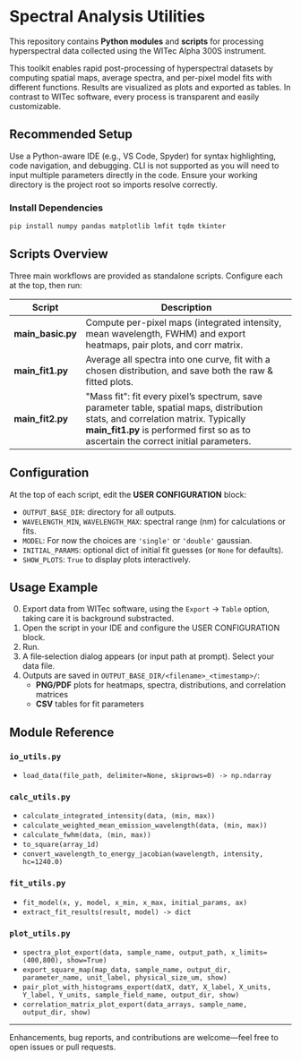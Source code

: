 # Spectral Analysis Utilities

This repository contains **Python modules** and **scripts** for processing hyperspectral data collected using the WITec Alpha 300S instrument.

This toolkit enables rapid post-processing of hyperspectral datasets by computing spatial maps, average spectra, and per-pixel model fits with different functions. Results are visualized as plots and exported as tables. In contrast to WITec software, every process is transparent and easily customizable.

## Recommended Setup

Use a Python-aware IDE (e.g., VS Code, Spyder) for syntax highlighting, code navigation, and debugging. 
CLI is not supported as you will need to input multiple parameters directly in the code.
Ensure your working directory is the project root so imports resolve correctly.

### Install Dependencies

```bash
pip install numpy pandas matplotlib lmfit tqdm tkinter
```


## Scripts Overview

Three main workflows are provided as standalone scripts. Configure each at the top, then run:

| Script            | Description                                                                                      |
|-------------------|--------------------------------------------------------------------------------------------------|
| **main_basic.py** | Compute per-pixel maps (integrated intensity, mean wavelength, FWHM) and export heatmaps, pair plots, and corr matrix. |
| **main_fit1.py**  | Average all spectra into one curve, fit with a chosen distribution, and save both the raw & fitted plots.     |
| **main_fit2.py**  | "Mass fit": fit every pixel’s spectrum, save parameter table, spatial maps, distribution stats, and correlation matrix. Typically **main_fit1.py** is performed first so as to ascertain the correct initial parameters.|

## Configuration

At the top of each script, edit the **USER CONFIGURATION** block:

- `OUTPUT_BASE_DIR`: directory for all outputs.
- `WAVELENGTH_MIN`, `WAVELENGTH_MAX`: spectral range (nm) for calculations or fits.
- `MODEL`: For now the choices are `'single'` or `'double'` gaussian.
- `INITIAL_PARAMS`: optional dict of initial fit guesses (or `None` for defaults).
- `SHOW_PLOTS`: `True` to display plots interactively.

## Usage Example

0. Export data from WITec software, using the `Export` -> `Table` option, taking care it is background substracted. 
1. Open the script in your IDE and configure the USER CONFIGURATION block.
2. Run.
3. A file‐selection dialog appears (or input path at prompt). Select your data file.
4. Outputs are saved in `OUTPUT_BASE_DIR/<filename>_<timestamp>/`:
   - **PNG/PDF** plots for heatmaps, spectra, distributions, and correlation matrices
   - **CSV** tables for fit parameters

## Module Reference

### `io_utils.py`
- `load_data(file_path, delimiter=None, skiprows=0) -> np.ndarray`

### `calc_utils.py`
- `calculate_integrated_intensity(data, (min, max))`
- `calculate_weighted_mean_emission_wavelength(data, (min, max))`
- `calculate_fwhm(data, (min, max))`
- `to_square(array_1d)`
- `convert_wavelength_to_energy_jacobian(wavelength, intensity, hc=1240.0)`

### `fit_utils.py`
- `fit_model(x, y, model, x_min, x_max, initial_params, ax)`
- `extract_fit_results(result, model) -> dict`

### `plot_utils.py`
- `spectra_plot_export(data, sample_name, output_path, x_limits=(400,800), show=True)`
- `export_square_map(map_data, sample_name, output_dir, parameter_name, unit_label, physical_size_um, show)`
- `pair_plot_with_histograms_export(datX, datY, X_label, X_units, Y_label, Y_units, sample_field_name, output_dir, show)`
- `correlation_matrix_plot_export(data_arrays, sample_name, output_dir, show)`

---

Enhancements, bug reports, and contributions are welcome—feel free to open issues or pull requests.

